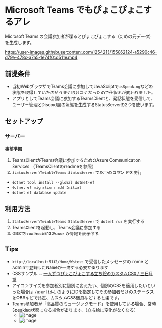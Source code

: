 # Microsoft Teams でもぴょこぴょこするアレ

Microsoft Teams の会議参加者が喋るとぴょこぴょこする（ための元データ）を生成します。

https://user-images.githubusercontent.com/1254213/155852124-a5290c46-d79e-478c-a7a5-1e74f0cd511e.mp4

## 前提条件

- 当初WebブラウザでTeams会議に参加してJavaScriptで`isSpeaking`などの状態を取得していたのがうまく取れなくなったので仕組みが変わりました。
- アプリとしてTeams会議に参加するTeamsClientと、発話状態を受信して、ユーザー管理とDiscord風の状態を生成するStatusServerの2つを使います。

## セットアップ

### サーバー

#### 事前準備

1. TeamsClientがTeams会議に参加するためのAzure Communication Services （TeamsClientのreadmeを参照）
2. `StatusServer\TwinkleTeams.StatusServer` で以下のコマンドを実行
  - `dotnet tool install --global dotnet-ef`
  - `dotnet ef migrations add Initial`
  - `dotnet ef database update`
 
## 利用方法

1. `StatusServer\TwinkleTeams.StatusServer` で `dotnet run` を実行する
1. TeamsClientを起動し、Teams会議に参加する
4. OBSでlocalhost:5132/user の情報を表示する

## Tips

- `http://localhost:5132/Home/Wstest` で受信したメッセージの name とAdminで登録したNameが一致する必要があります
- CSSサンプル … [一人ずつぴょこぴょこする立ち絵のカスタムCSS / 三日月望](https://n-mikaduki-fb.fanbox.cc/posts/902468)
- アイコンサイズを参加者別に個別に変えたい、個別のCSSを適用したいといった場合は `/user?id=1` のようにIDを指定してその参加者だけのステータスをOBSなどで指定、カスタムCSS適用などすると楽です。
- Teams参加者が「高品質のミュージックモード」を使用している場合、常時Speaking状態になる場合があります。（立ち絵に変化がなくなる）
  - ![image](https://user-images.githubusercontent.com/1254213/155852375-6fff1d0b-256f-43ae-85f3-adc2b0641b45.png)
  - ![image](https://user-images.githubusercontent.com/1254213/155852408-c720224a-8f0c-46c0-a556-564f12fa07c3.png)
